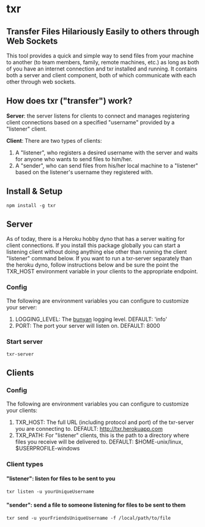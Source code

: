 # txr

## Transfer Files Hilariously Easily to others through Web Sockets

This tool provides a quick and simple way to send files from your
machine to another (to team members, family, remote machines, etc.)
as long as both of you have an internet connection and txr installed and running.
It contains both a server and client component, both of which communicate
with each other through web sockets.

## How does txr ("transfer") work?

**Server**: the server listens for clients to connect and manages registering
client connections based on a specified "username" provided by a "listener"
client.

**Client**: There are two types of clients:

1. A "listener", who registers a desired username with the server and waits
for anyone who wants to send files to him/her.
2. A "sender", who can send files from his/her local machine to a "listener"
based on the listener's username they registered with.

## Install & Setup

```
npm install -g txr
```

## Server

As of today, there is a Heroku hobby dyno that has a server waiting for
client connections. If you install this package globally you can start
a listening client without doing anything else other than running the
client "listener" command below. If you want to run a txr-server separately
than the heroku dyno, follow instructions below and be sure the
point the TXR_HOST environment variable in your clients to the appropriate
endpoint.

### Config

The following are environment variables you can configure to
customize your server:

1. LOGGING_LEVEL: The [bunyan](https://github.com/trentm/node-bunyan) logging level. DEFAULT: 'info'
2. PORT: The port your server will listen on. DEFAULT: 8000

### Start server

```
txr-server
```

## Clients

### Config

The following are environment variables you can configure to
customize your clients:

1. TXR_HOST: The full URL (including protocol and port) of the txr-server
you are connecting to. DEFAULT: http://txr.herokuapp.com
2. TXR_PATH: For "listener" clients, this is the path to a directory
where files you receive will be delivered to.
DEFAULT: $HOME-unix/linux, $USERPROFILE-windows

### Client types

#### "listener": listen for files to be sent to you

```
txr listen -u yourUniqueUsername
```

#### "sender": send a file to someone listening for files to be sent to them

```
txr send -u yourFriendsUniqueUsername -f /local/path/to/file
```
